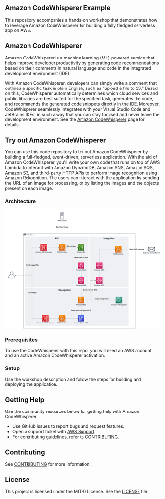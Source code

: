 ## Amazon CodeWhisperer Example

This repository accompanies a hands-on workshop that demonstrates how to leverage Amazon CodeWhisperer for building a fully fledged serverless app on AWS.

## Amazon CodeWhisperer

Amazon CodeWhisperer is a machine learning (ML)–powered service that helps improve developer productivity by generating code recommendations based on their comments in natural language and code in the integrated development environment (IDE).

With Amazon CodeWhisperer, developers can simply write a comment that outlines a specific task in plain English, such as “upload a file to S3.” Based on this, CodeWhisperer automatically determines which cloud services and public libraries are best suited for the specified task, generates the code, and recommends the generated code snippets directly in the IDE. Moreover, CodeWhisperer seamlessly integrates with your Visual Studio Code and JetBrains IDEs, in such a way that you can stay focused and never leave the development environment. See the [Amazon CodeWhisperer](https://aws.amazon.com/codewhisperer/) page for details.

## Try out Amazon CodeWhisperer

You can use this code repository to try out Amazon CodeWhisperer by building a full-fledged, event-driven, serverless application. With the aid of Amazon CodeWhisperer, you'll write your own code that runs on top of AWS Lambda to interact with Amazon DynamoDB, Amazon SNS, Amazon SQS, Amazon S3, and third-party HTTP APIs to perform image recognition using Amazon Rekognition. The users can interact with the application by sending the URL of an image for processing, or by listing the images and the objects present on each image.

### Architecture
![architecture](images/architecture.png)


### Prerequisites

To use the CodeWhisperer with this repo, you will need an AWS account and an active Amazon CodeWhisperer activation.

### Setup

Use the workshop description and follow the steps for building and deploying the application.

## Getting Help

Use the community resources below for getting help with Amazon CodeWhisperer.

- Use GitHub issues to report bugs and request features.
- Open a support ticket with [AWS Support](https://docs.aws.amazon.com/awssupport/latest/user/getting-started.html).
- For contributing guidelines, refer to [CONTRIBUTING](CONTRIBUTING.md).

## Contributing

See [CONTRIBUTING](CONTRIBUTING.md#security-issue-notifications) for more information.

## License

This project is licensed under the MIT-0 License. See the [LICENSE](LICENSE) file.
